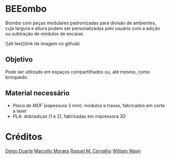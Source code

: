 # BEEombo

Biombo com peças modulares padronizadas para divisão de ambientes, cuja largura e altura podem ser personalizadas pelo usuário com a adição ou subtração de módulos de encaixe.

![alt text](link da imagem no github)


## Objetivo

Pode ser utilizado em espaços compartilhados ou, até mesmo, como brinquedo.

## Material necessário

- *Placa de MDF* (espessura 3 mm): módulos e travas, fabricados em corte a laser
- *PLA*: dobradiças (1 e 2), fabricadas em impressora 3D


# Créditos

[Diego Duarte](https://www.linkedin.com/in/diego-duarte-inov)
[Marcello Moraes](http://facebook.com/marcello.moraes5)
[Raquel M. Carvalho](https://br.linkedin.com/in/raquelmachadocarvalho)
[William Wayn](https://github.com/WillzWayn)
